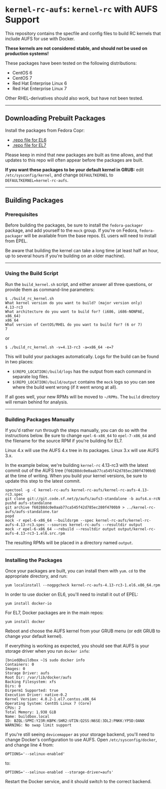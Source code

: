 # `kernel-rc-aufs`: `kernel-rc` with AUFS Support

This repository contains the specfile and config files to build RC kernels that include AUFS for use with Docker.

**These kernels are not considered stable, and should not be used on production systems!**

These packages have been tested on the following distributions:
* CentOS 6
* CentOS 7
* Red Hat Enterprise Linux 6
* Red Hat Enterprise Linux 7

Other RHEL-derivatives should also work, but have not been tested.

***
## Downloading Prebuilt Packages

Install the packages from Fedora Copr:
* [.repo file for EL6](https://copr.fedorainfracloud.org/coprs/bnied/kernel-rc-aufs/repo/epel-6/bnied-kernel-rc-aufs-epel-6.repo)
* [.repo file for EL7](https://copr.fedorainfracloud.org/coprs/bnied/kernel-rc-aufs/repo/epel-7/bnied-kernel-rc-aufs-epel-7.repo)

Please keep in mind that new packages are built as time allows, and that updates to this repo will often appear before the packages are built.

**If you want these packages to be your default kernel in GRUB:** edit `/etc/sysconfig/kernel`, and change `DEFAULTKERNEL` to `DEFAULTKERNEL=kernel-rc-aufs`.

***
## Building Packages
### Prerequisites

Before building the packages, be sure to install the `fedora-packager` package, and add yourself to the `mock` group. If you're on Fedora, `fedora-packager` will be available from the base repos. EL users will need to install from EPEL.

Be aware that building the kernel can take a long time (at least half an hour, up to several hours if you're building on an older machine).

***
### Using the Build Script

Run the `build_kernel.sh` script, and either answer all three questions, or provide them as command-line parameters:

    $ ./build_rc_kernel.sh
    What kernel version do you want to build? (major version only)
    4.13-rc3
    What architecture do you want to build for? (i686, i686-NONPAE, x86_64)
    x86_64
    What version of CentOS/RHEL do you want to build for? (6 or 7)
    7

or

    $ ./build_rc_kernel.sh -v=4.13-rc3 -a=x86_64 -e=7

This will build your packages automatically. Logs for the build can be found in two places:
* `$(REPO_LOCATION)/build/logs` has the output from each command in separate log files.
* `$(REPO_LOCATION)/build/output` contains the `mock` logs so you can see where the build went wrong (if it went wrong at all).

If all goes well, your new RPMs will be moved to `~/RPMs`. The `build` directory will remain behind for analysis.

***
### Building Packages Manually

If you'd rather run through the steps manually, you can do so with the instructions below. Be sure to change `epel-6-x86_64` to `epel-7-x86_64` and the filename for the source RPM if you're building for EL7.

Linux 4.x will use the AUFS 4.x tree in its packages. Linux 3.x will use AUFS 3.x.

In the example below, we're building `kernel-rc` 4.13-rc3 with the latest commit out of the AUFS tree (`f60288dc0e0aab77ca545f42d785ec280f4700b9`) at the time of writing. When you build your kernel versions, be sure to update this step to the latest commit.

    spectool -g -C kernel-rc-aufs kernel-rc-aufs/kernel-rc-aufs-4.13-rc3.spec
    git clone git://git.code.sf.net/p/aufs/aufs3-standalone -b aufs4.x-rcN
    pushd aufs-standalone
    git archive f60288dc0e0aab77ca545f42d785ec280f4700b9 > ../kernel-rc-aufs/aufs-standalone.tar
    popd
    mock -r epel-6-x86_64 --buildsrpm --spec kernel-rc-aufs/kernel-rc-aufs-4.13-rc3.spec --sources kernel-rc-aufs --resultdir output
    mock -r epel-6-x86_64 --rebuild --resultdir output output/kernel-rc-aufs-4.13-rc3-1.el6.src.rpm

The resulting RPMs will be placed in a directory named `output`.

***
### Installing the Packages

Once your packages are built, you can install them with `yum`. `cd` to the appropriate directory, and run:

    yum localinstall --nogpgcheck kernel-rc-aufs-4.13-rc3-1.el6.x86_64.rpm

In order to use docker on EL6, you'll need to install it out of EPEL:

    yum install docker-io

For EL7, Docker packages are in the main repos:

    yum install docker

Reboot and choose the AUFS kernel from your GRUB menu (or edit GRUB to change your default kernel).

If everything is working as expected, you should see that AUFS is your storage driver when you run `docker info`:

    [bnied@buildbox ~]$ sudo docker info
    Containers: 0
    Images: 0
    Storage Driver: aufs
    Root Dir: /var/lib/docker/aufs
    Backing Filesystem: xfs
    Dirs: 0
    Dirperm1 Supported: true
    Execution Driver: native-0.2
    Kernel Version: 4.0.2-1.el7.centos.x86_64
    Operating System: CentOS Linux 7 (Core)
    CPUs: 2
    Total Memory: 1.938 GiB
    Name: buildbox.local
    ID: BZQL:SPMI:Y23R:KBPK:SHR2:UTIN:Q2SS:N6SE:3DL2:PNKK:YP5D:OANX
    WARNING: No swap limit support

If you're still seeing `devicemapper` as your storage backend, you'll need to change Docker's configuration to use AUFS. Open `/etc/sysconfig/docker`, and change line 4 from:

    OPTIONS='--selinux-enabled'
to:

    OPTIONS='--selinux-enabled --storage-driver=aufs'

Restart the Docker service, and it should switch to the correct backend.
